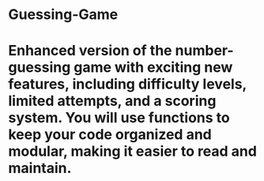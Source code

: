 # Guessing-Game
# Enhanced version of the number-guessing game with exciting new features, including difficulty levels, limited attempts, and a scoring system. You will use functions to keep your code organized and modular, making it easier to read and maintain.
